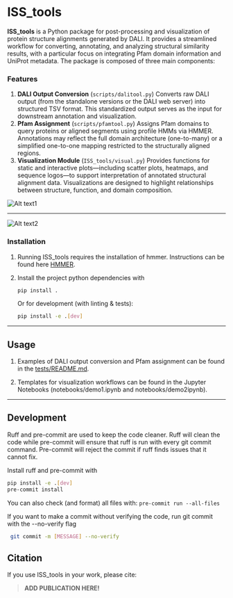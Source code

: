 # ISS_tools


**ISS_tools** is a Python package for post-processing and visualization of protein structure alignments generated by DALI. It provides a streamlined workflow for converting, annotating, and analyzing structural similarity results, with a particular focus on integrating Pfam domain information and UniProt metadata. The package is composed of three main components:


### Features
1. **DALI Output Conversion** (```scripts/dalitool.py```)
Converts raw DALI output (from the standalone versions or the DALI web server) into structured TSV format. This standardized output serves as the input for downstream annotation and visualization.
2. **Pfam Assignment** (```scripts/pfamtool.py```)
Assigns Pfam domains to query proteins or aligned segments using profile HMMs via HMMER. Annotations may reflect the full domain architecture (one-to-many) or a simplified one-to-one mapping restricted to the structurally aligned regions.
3. **Visualization Module** (```ISS_tools/visual.py```)
Provides functions for static and interactive plots—including scatter plots, heatmaps, and sequence logos—to support interpretation of annotated structural alignment data. Visualizations are designed to highlight relationships between structure, function, and domain composition.

![Alt text1](images/diagram.png)

---
![Alt text2](images/diagram.png)


### Installation

1. Running ISS_tools requires the installation of hmmer. Instructions can be found here [HMMER](http://hmmer.org/documentation.html).

2. Install the project python dependencies with
    ```bash
    pip install .
    ```

    Or for development (with linting & tests):
    ```bash
    pip install -e .[dev]
    ```

---

## Usage

1. Examples of DALI output conversion and Pfam assignment can be found in the [tests/README.md](tests/README.md).

2. Templates for visualization workflows can be found in the Jupyter Notebooks (notebooks/demo1.ipynb and notebooks/demo2ipynb).

---

## Development

Ruff and pre-commit are used to keep the code cleaner. Ruff will clean the code while pre-commit will ensure that ruff is run with every git commit command. Pre-commit will reject the commit if ruff finds issues that it cannot fix.

Install ruff and pre-commit with
```bash
pip install -e .[dev]
pre-commit install
```

You can also check (and format) all files with: ```pre-commit run --all-files```


If you want to make a commit without verifying the code, run git commit with the --no-verify flag
```bash
 git commit -m [MESSAGE] --no-verify
```

## Citation

If you use ISS_tools in your work, please cite:

> **ADD PUBLICATION HERE!**
